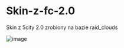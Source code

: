 # Skin-z-fc-2.0
Skin z 5city 2.0 zrobiony na bazie raid_clouds

![image](https://user-images.githubusercontent.com/114392515/208706557-c0ea5299-c575-4a1c-9f29-4c87aa3bdc93.png)
